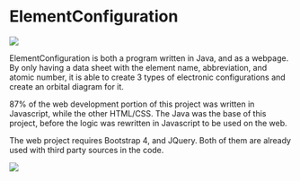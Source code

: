 # ElementConfiguration

<img src="http://i.imgur.com/el6v3t6.png"/>

ElementConfiguration is both a program written in Java, and as a webpage. By only having a data sheet with the element name, abbreviation,
and atomic number, it is able to create 3 types of electronic configurations and create an orbital diagram for it.

87% of the web development portion of this project was written in Javascript, while the other HTML/CSS. The Java was the base of this project,
before the logic was rewritten in Javascript to be used on the web.

The web project requires Bootstrap 4, and JQuery. Both of them are already used with third party sources in the code.

<img src="http://i.imgur.com/SaVnRib.png"/>

